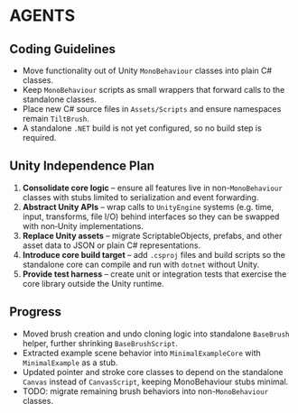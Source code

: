 # AGENTS

## Coding Guidelines
- Move functionality out of Unity `MonoBehaviour` classes into plain C# classes.
- Keep `MonoBehaviour` scripts as small wrappers that forward calls to the standalone classes.
- Place new C# source files in `Assets/Scripts` and ensure namespaces remain `TiltBrush`.
- A standalone `.NET` build is not yet configured, so no build step is required.

## Unity Independence Plan
1. **Consolidate core logic** – ensure all features live in non-`MonoBehaviour` classes with stubs limited to serialization and event forwarding.
2. **Abstract Unity APIs** – wrap calls to `UnityEngine` systems (e.g. time, input, transforms, file I/O) behind interfaces so they can be swapped with non‑Unity implementations.
3. **Replace Unity assets** – migrate ScriptableObjects, prefabs, and other asset data to JSON or plain C# representations.
4. **Introduce core build target** – add `.csproj` files and build scripts so the standalone core can compile and run with `dotnet` without Unity.
5. **Provide test harness** – create unit or integration tests that exercise the core library outside the Unity runtime.


## Progress
- Moved brush creation and undo cloning logic into standalone `BaseBrush` helper, further shrinking `BaseBrushScript`.
- Extracted example scene behavior into `MinimalExampleCore` with `MinimalExample` as a stub.
- Updated pointer and stroke core classes to depend on the standalone `Canvas` instead of `CanvasScript`, keeping MonoBehaviour stubs minimal.
- TODO: migrate remaining brush behaviors into non-`MonoBehaviour` classes.
